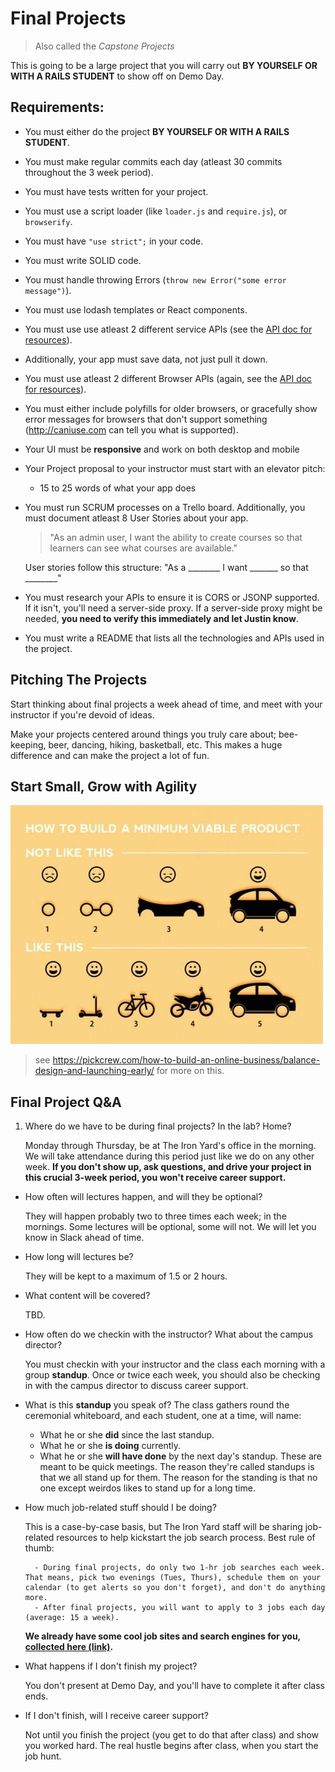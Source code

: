 # Final Projects

> Also called the *Capstone Projects*

This is going to be a large project that you will carry out **BY YOURSELF OR WITH A RAILS STUDENT** to show off on Demo Day.

## Requirements:

- You must either do the project **BY YOURSELF OR WITH A RAILS STUDENT**.
- You must make regular commits each day (atleast 30 commits throughout the 3 week period).
- You must have tests written for your project.
- You must use a script loader (like `loader.js` and `require.js`), or `browserify`.
- You must have `"use strict";` in your code.
- You must write SOLID code.
- You must handle throwing Errors (`throw new Error("some error message")`).
- You must use lodash templates or React components.
- You must use use atleast 2 different service APIs (see the [API doc for resources](./APIs.md)).
- Additionally, your app must save data, not just pull it down.
- You must use atleast 2 different Browser APIs (again, see the [API doc for resources](./APIs.md)).
- You must either include polyfills for older browsers, or gracefully show error messages for browsers that don't support something (http://caniuse.com can tell you what is supported).
- Your UI must be **responsive** and work on both desktop and mobile
- Your Project proposal to your instructor must start with an elevator pitch:
    - 15 to 25 words of what your app does
- You must run SCRUM processes on a Trello board. Additionally, you must document atleast 8 User Stories about your app.
    
    > "As an admin user, I want the ability to create courses so that learners can see what courses are available."
     
    User stories follow this structure: "As a ________ I want _______ so that ________"

- You must research your APIs to ensure it is CORS or JSONP supported. If it isn't, you'll need a server-side proxy. If a server-side proxy might be needed, **you need to verify this immediately and let Justin know**.
- You must write a README that lists all the technologies and APIs used in the project.

## Pitching The Projects

Start thinking about final projects a week ahead of time, and meet with your instructor if you're devoid of ideas. 

Make your projects centered around things you truly care about; bee-keeping, beer, dancing, hiking, basketball, etc. This makes a huge difference and can make the project a lot of fun.

## Start Small, Grow with Agility

![](./mvp-howto.jpg)

> see https://pickcrew.com/how-to-build-an-online-business/balance-design-and-launching-early/ for more on this.

## Final Project Q&A

1. Where do we have to be during final projects? In the lab? Home?

    Monday through Thursday, be at The Iron Yard's office in the morning. We will take attendance during this period just like we do on any other week. **If you don't show up, ask questions, and drive your project in this crucial 3-week period, you won't receive career support.**

- How often will lectures happen, and will they be optional?

    They will happen probably two to three times each week; in the mornings. Some lectures will be optional, some will not. We will let you know in Slack ahead of time.

- How long will lectures be?

    They will be kept to a maximum of 1.5 or 2 hours.

- What content will be covered?

    TBD.

- How often do we checkin with the instructor? What about the campus director?

    You must checkin with your instructor and the class each morning with a group **standup**. Once or twice each week, you should also be checking in with the campus director to discuss career support. 

- What is this **standup** you speak of?
  The class gathers round the ceremonial whiteboard, and each student, one at a time, will name: 
    - What he or she **did** since the last standup.
    - What he or she **is doing** currently. 
    - What he or she **will have done** by the next day's standup. 
  These are meant to be quick meetings. The reason they're called standups is that we all stand up for them. The reason for the standing is that no one except weirdos likes to stand up for a long time. 

- How much job-related stuff should I be doing?

    This is a case-by-case basis, but The Iron Yard staff will be sharing job-related resources to help kickstart the job search process. Best rule of thumb:

        - During final projects, do only two 1-hr job searches each week. That means, pick two evenings (Tues, Thurs), schedule them on your calendar (to get alerts so you don't forget), and don't do anything more.
        - After final projects, you will want to apply to 3 jobs each day (average: 15 a week).

    **We already have some cool job sites and search engines for you, [collected here (link)](./job-resources/job-resources.md).**

- What happens if I don't finish my project?

    You don't present at Demo Day, and you'll have to complete it after class ends.

- If I don't finish, will I receive career support?

    Not until you finish the project (you get to do that after class) and show you worked hard. The real hustle begins after class, when you start the job hunt. 
